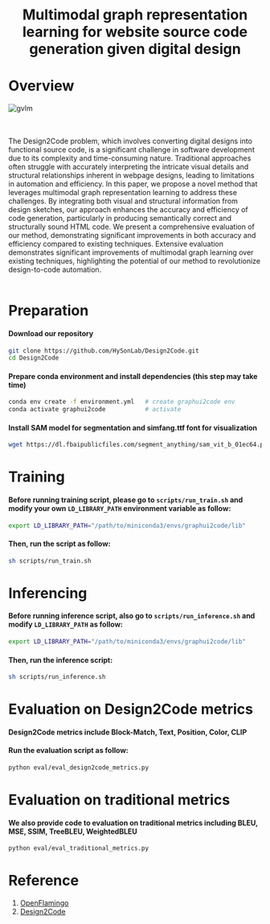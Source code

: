 <div align="center">

# Multimodal graph representation learning for website source code generation given digital design

</div>

# Overview

![gvlm](architecture.png)

<br/><br/>
The Design2Code problem, which involves converting digital designs into functional source code, is a significant challenge in software development due to its complexity and time-consuming nature. Traditional approaches often struggle with accurately interpreting the intricate visual details and structural relationships inherent in webpage designs, leading to limitations in automation and efficiency. In this paper, we propose a novel method that leverages multimodal graph representation learning to address these challenges. By integrating both visual and structural information from design sketches, our approach enhances the accuracy and efficiency of code generation, particularly in producing semantically correct and structurally sound HTML code. We present a comprehensive evaluation of our method, demonstrating significant improvements in both accuracy and efficiency compared to existing techniques. Extensive evaluation demonstrates significant improvements of multimodal graph learning over existing techniques, highlighting the potential of our method to revolutionize design-to-code automation.
<br/><br/>

# Preparation
#### Download our repository
```bash
git clone https://github.com/HySonLab/Design2Code.git
cd Design2Code
```

#### Prepare conda environment and install dependencies (this step may take time)
```bash
conda env create -f environment.yml   # create graphui2code env
conda activate graphui2code           # activate
```

#### Install SAM model for segmentation and simfang.ttf font for visualization
```bash
wget https://dl.fbaipublicfiles.com/segment_anything/sam_vit_b_01ec64.pth            # Install Segment Anything model
```

# Training
#### Before running training script, please go to `scripts/run_train.sh` and modify your own `LD_LIBRARY_PATH` environment variable as follow:
```bash
export LD_LIBRARY_PATH="/path/to/miniconda3/envs/graphui2code/lib"
```
#### Then, run the script as follow:
```bash
sh scripts/run_train.sh
```

# Inferencing
#### Before running inference script, also go to `scripts/run_inference.sh` and modify `LD_LIBRARY_PATH` as follow:
```bash
export LD_LIBRARY_PATH="/path/to/miniconda3/envs/graphui2code/lib"
```
#### Then, run the inference script:
```bash
sh scripts/run_inference.sh
```

# Evaluation on Design2Code metrics
#### Design2Code metrics include Block-Match, Text, Position, Color, CLIP
#### Run the evaluation script as follow:
```bash
python eval/eval_design2code_metrics.py
```

# Evaluation on traditional metrics
#### We also provide code to evaluation on traditional metrics including BLEU, MSE, SSIM, TreeBLEU, WeightedBLEU
```bash
python eval/eval_traditional_metrics.py
```

# Reference
1. [OpenFlamingo](https://github.com/mlfoundations/open_flamingo)
2. [Design2Code](https://github.com/NoviScl/Design2Code)
